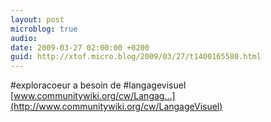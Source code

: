 ```yaml
---
layout: post
microblog: true
audio: 
date: 2009-03-27 02:00:00 +0200
guid: http://xtof.micro.blog/2009/03/27/t1400165580.html
---
```

#exploracoeur a besoin de #langagevisuel [www.communitywiki.org/cw/Langag...](http://www.communitywiki.org/cw/LangageVisuel)
